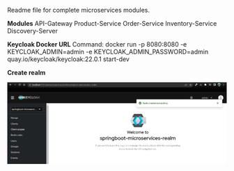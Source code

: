 Readme file for complete microservices modules.

**Modules**
API-Gateway
Product-Service
Order-Service
Inventory-Service
Discovery-Server

**Keycloak Docker URL** 
Command: docker run -p 8080:8080 -e KEYCLOAK_ADMIN=admin -e KEYCLOAK_ADMIN_PASSWORD=admin quay.io/keycloak/keycloak:22.0.1 start-dev

**Create realm**

![img.png](img.png)